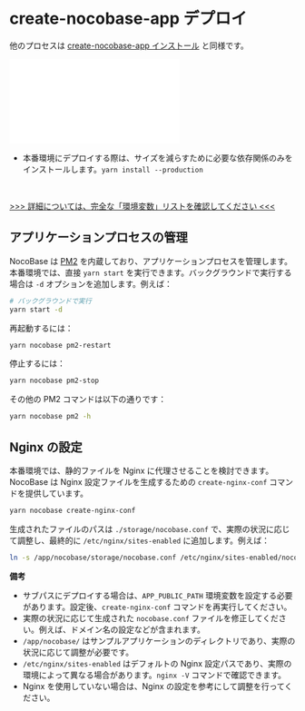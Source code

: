 # create-nocobase-app デプロイ

他のプロセスは [create-nocobase-app インストール](/welcome/getting-started/installation/create-nocobase-app) と同様です。

<embed src="./env-note.md"></embed>
- 本番環境にデプロイする際は、サイズを減らすために必要な依存関係のみをインストールします。`yarn install --production`

<br />

[>>> 詳細については、完全な「環境変数」リストを確認してください <<<](/welcome/getting-started/env)

## アプリケーションプロセスの管理

NocoBase は [PM2](https://pm2.keymetrics.io/) を内蔵しており、アプリケーションプロセスを管理します。本番環境では、直接 `yarn start` を実行できます。バックグラウンドで実行する場合は `-d` オプションを追加します。例えば：

```bash
# バックグラウンドで実行
yarn start -d
```

再起動するには：

```bash
yarn nocobase pm2-restart
```

停止するには：

```bash
yarn nocobase pm2-stop
```

その他の PM2 コマンドは以下の通りです：

```bash
yarn nocobase pm2 -h
```

## Nginx の設定

本番環境では、静的ファイルを Nginx に代理させることを検討できます。NocoBase は Nginx 設定ファイルを生成するための `create-nginx-conf` コマンドを提供しています。

```bash
yarn nocobase create-nginx-conf
```

生成されたファイルのパスは `./storage/nocobase.conf` で、実際の状況に応じて調整し、最終的に `/etc/nginx/sites-enabled` に追加します。例えば：

```bash
ln -s /app/nocobase/storage/nocobase.conf /etc/nginx/sites-enabled/nocobase.conf
```

**備考**

- サブパスにデプロイする場合は、`APP_PUBLIC_PATH` 環境変数を設定する必要があります。設定後、`create-nginx-conf` コマンドを再実行してください。
- 実際の状況に応じて生成された `nocobase.conf` ファイルを修正してください。例えば、ドメイン名の設定などが含まれます。
- `/app/nocobase/` はサンプルアプリケーションのディレクトリであり、実際の状況に応じて調整が必要です。
- `/etc/nginx/sites-enabled` はデフォルトの Nginx 設定パスであり、実際の環境によって異なる場合があります。`nginx -V` コマンドで確認できます。
- Nginx を使用していない場合は、Nginx の設定を参考にして調整を行ってください。


